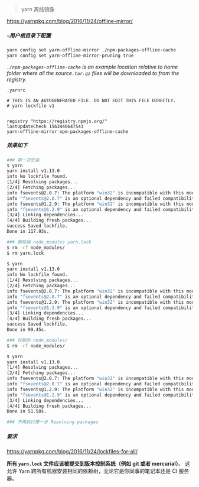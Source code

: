 > yarn 离线镜像

<https://yarnpkg.com/blog/2016/11/24/offline-mirror/>

##### `~`用户根目录下配置

```bash
yarn config set yarn-offline-mirror ./npm-packages-offline-cache
yarn config set yarn-offline-mirror-pruning true
```

_`./npm-packages-offline-cache` is an example location relative to home folder where all the source`.tar.gz` files will be downloaded to from the registry._

`.yarnrc`

```vbscript
# THIS IS AN AUTOGENERATED FILE. DO NOT EDIT THIS FILE DIRECTLY.
# yarn lockfile v1


registry "https://registry.npmjs.org/"
lastUpdateCheck 1563440647543
yarn-offline-mirror npm-packages-offline-cache

```

##### 效果如下

```bash
### 第一次安装
$ yarn
yarn install v1.13.0
info No lockfile found.
[1/4] Resolving packages...
[2/4] Fetching packages...
info fsevents@2.0.7: The platform "win32" is incompatible with this module.
info "fsevents@2.0.7" is an optional dependency and failed compatibility check. Excluding it from installation.
info fsevents@1.2.9: The platform "win32" is incompatible with this module.
info "fsevents@1.2.9" is an optional dependency and failed compatibility check. Excluding it from installation.
[3/4] Linking dependencies...
[4/4] Building fresh packages...
success Saved lockfile.
Done in 117.93s.
```

```bash
### 删除掉 node_modules yarn.lock
$ rm -rf node_modules/
$ rm yarn.lock

$ yarn
yarn install v1.13.0
info No lockfile found.
[1/4] Resolving packages...
[2/4] Fetching packages...
info fsevents@2.0.7: The platform "win32" is incompatible with this module.
info "fsevents@2.0.7" is an optional dependency and failed compatibility check. Excluding it from installation.
info fsevents@1.2.9: The platform "win32" is incompatible with this module.
info "fsevents@1.2.9" is an optional dependency and failed compatibility check. Excluding it from installation.
[3/4] Linking dependencies...
[4/4] Building fresh packages...
success Saved lockfile.
Done in 99.45s.

```

```bash
### 仅删除 node_modules/
$ rm -rf node_modules/

$ yarn
yarn install v1.13.0
[1/4] Resolving packages...
[2/4] Fetching packages...
info fsevents@2.0.7: The platform "win32" is incompatible with this module.
info "fsevents@2.0.7" is an optional dependency and failed compatibility check. Excluding it from installation.
info fsevents@1.2.9: The platform "win32" is incompatible with this module.
info "fsevents@1.2.9" is an optional dependency and failed compatibility check. Excluding it from installation.
[3/4] Linking dependencies...
[4/4] Building fresh packages...
Done in 51.58s.

### 不再执行第一步 Resolving packages
```

##### 要求

<https://yarnpkg.com/blog/2016/11/24/lockfiles-for-all/>

**所有 `yarn.lock` 文件应该被提交到版本控制系统（例如 git 或者 mercurial）**。 这允许 Yarn 跨所有机器安装相同的依赖树，无论它是你同事的笔记本还是 CI 服务器。
